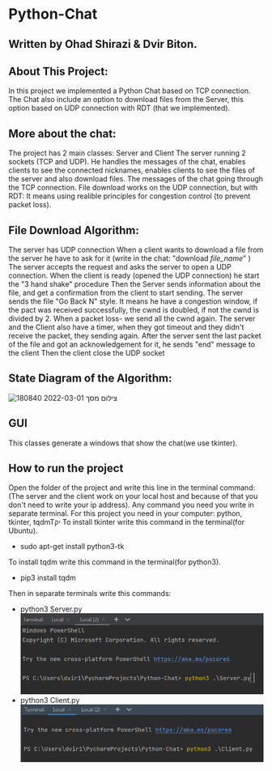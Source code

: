 # Python-Chat

## Written by Ohad Shirazi & Dvir Biton.


## About This Project:

In this project we implemented a Python Chat based on TCP connection. The Chat also include an option to download files from the Server, this option based on UDP connection with RDT (that we implemented).

## More about the chat:
The project has 2 main classes:
Server and Client
The server running 2 sockets (TCP and UDP). He handles the messages of the chat, enables clients to see the connected nicknames,
enables clients to see the files of the server and also download files.
The messages of the chat going through the TCP connection.
File download works on the UDP connection, but with RDT:
It means using realible principles for congestion control (to prevent packet loss).

## File Download Algorithm:
The server has UDP connection
When a client wants to download a file from the server he have to ask for it (write in the chat: "download *file_name*" )
The server accepts the request and asks the server to open a UDP connection.
When the client is ready (opened the UDP connection) he start the "3 hand shake" procedure
Then the Server sends information about the file, and get a confirmation from the client to start sending.
The server sends the file "Go Back N" style.
It means he have a congestion window, if the pact was received successfully, the cwnd is doubled, if not the cwnd is divided by 2.
When a packet loss- we send all the cwnd again.
The server and the Client also have a timer, when they got timeout and they didn't receive the packet, they sending again.
After the server sent the last packet of the file and got an acknowledgement for it, he sends "end" message to the client
Then the client close the UDP socket

## State Diagram of the Algorithm:


![צילום מסך 2022-03-01 180840](https://user-images.githubusercontent.com/92723105/156204947-b921c043-e93d-4668-8193-f41a590bcb6c.png)






## GUI
This classes generate a windows that show the chat(we use tkinter).


## How to run the project
Open the folder of the project and write this line in the terminal command:
(The server and the client work on your local host and because of that you don't need to write your ip address).
Any command you need you write in separate terminal.
For this project you need in your computer: python, tkinter, tqdmTיק
To install tkinter write this command in the terminal(for Ubuntu).
* sudo apt-get install python3-tk

To install tqdm write this command in the terminal(for python3).
* pip3 install tqdm

Then in separate terminals write this commands:
* python3 Server.py
![img_1.png](img_1.png)
* python3 Client.py
![img_2.png](img_2.png)
